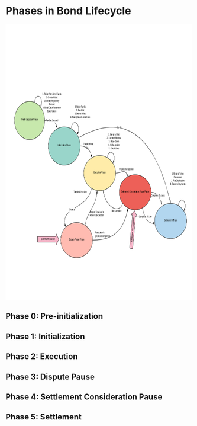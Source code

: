 # Phases in Bond Lifecycle
<div align="center">
	<img width="900" height="744" src="img/phases.png" alt="bondlifecyclephases">
	<br>
</div>

## Phase 0: Pre-initialization 

## Phase 1: Initialization

## Phase 2: Execution

## Phase 3: Dispute Pause

## Phase 4: Settlement Consideration Pause 

## Phase 5: Settlement

